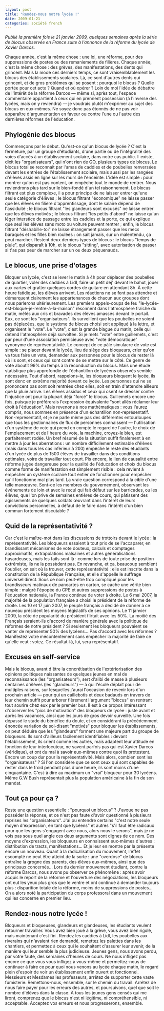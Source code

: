 ```yaml
---
layout: post
title: "Rendez-nous notre lycée !"
date: 2009-01-21
categories: société french
---
```

*Publié la première fois le 21 janvier 2009, quelques semaines après la série de blocus observée en France suite à l'annonce de la réforme du lycée de Xavier Darcos.*

Chaque année, c'est la même chose : une loi, une réforme, pour des suppressions de postes ou des remaniements de filières.
Chaque année, c'est la même chose : des grèves, des manifestations, des dents qui grincent.
Mais la mode ces derniers temps, ce sont vraisemblablement les blocus des établissements scolaires.
Là, ce sont d'autres dents qui grincent, et de gros problèmes qui se posent : pourquoi le blocus ? Quelle portée pour cet acte ? Quand et où opérer ? Loin de moi l'idée de débattre de l'intérêt de la réforme Darcos — même si, après tout, l'espace commentaire appartient à ceux qui en prennent possession (à l'inverse des lycées, mais on y reviendra) — je voudrais plutôt m'exprimer au sujet des blocus en eux-mêmes.
Ne soyez donc pas étonnés de ne pas voir apparaître d'argumentation en faveur ou contre l'une ou l'autre des dernières réformes de l'éducation.

## Phylogénie des blocus

Commençons par le début.
Qu'est-ce qu'un blocus de lycée ? C'est la fermeture, par un groupe d'étudiants, d'une partie ou de l'intégralité des voies d'accès à un établissement scolaire, dans notre cas public.
Il existe, dixit les "organisateurs", qui n'ont rien de GO, plusieurs types de blocus.
Le blocus total se reconnait par l'amas de caddies et de poubelles renversées devant les entrées de l'établissement scolaire, mais aussi par les rangées d'élèves assis en ligne sur les murs de l'enceinte.
L'idée est simple : pour montrer qu'on est pas content, on empêche tout le monde de rentrer.
Nous reviendrons plus tard sur le bien-fondé d'un tel raisonnement.
Le blocus filtrant est plus complexe, il a pour principe de ne laisser entrer qu'une seule catégorie d'élèves ; le blocus filtrant "économique" ne laisse passer que les élèves en filière d'apprentissage, dont le salaire dépend de l'assiduité ; le blocus filtrant "les glandeurs sont excusés" ne laisse entrer que les élèves motivés ; le blocus filtrant "les petits d'abord" ne laisse qu'un léger interstice de passage entre les caddies et la porte, ce qui explique que seul les élèves sans moto ou voiture peuvent rentrer ; enfin, le blocus filtrant "déshabille-toi" ne laisse étrangement passer que les mecs baraqués et les filles bien roulées : on sait jamais, sur un malentendu, ça peut marcher.
Restent deux derniers types de blocus : le blocus "temps de pluie", qui disparaît à 10h, et le blocus "sitting", avec autorisation de passer si t'as pas peur de marcher sur un ou deux péquenauds.

## Le blocus, une prise d'otages

Bloquer un lycée, c'est se lever le matin à 4h pour déplacer des poubelles de quartier, voler des caddies à Lidl, faire un petit déj' devant le bahut, jouer aux cartes et gratter quelques cordes de guitare en attendant 8h.
À cette heure fatidique, les élèves arrivent.
Les réactions ne se font pas attendre et démarquent clairement les appartenances de chacun aux groupes dont nous parlerons ultérieurement.
Les premiers appels-coups de feu "le-lycée-est-bloqué-je-rentre-à-la-maison" résonnent dans l'atmosphère fraîche du matin, mêlés aux cris et bravades des élèves amassés devant le portail.
Eux, ce sont les "organisateurs".
Ils surveillent que les poubelles ne soient pas déplacées, que le système de blocus choisi soit appliqué à la lettre, et organisent le "vote".
Le "vote", c'est la grande blague du matin, celle qui détend l'atmosphère déjà survoltée.
Si je mets "vote" entre guillemets, c'est par peur d'une association pernicieuse avec "vote démocratique" synonyme de représentativité.
Le concept de ce pâle simulacre de vote est simple : se placer devant le lycée, lieu de siège des bloqueurs, crier qu'on va tous faire un vote, demander aux personnes pour le blocus de rester là où ils sont, et ceux qui sont contre de se mettre sur le côté.
Ce genre de vote aboutit 99% du temps à la reconduction du blocus.
Mais une étude statistique plus approfondie de l'échantillon de lycéens observés semble nécessaire.
Tout d'abord, rappelons-le, les bloqueurs bloquent le lycée, ils sont donc en extrême majorité devant ce lycée.
Les personnes qui ne se prononcent pas sont soit rentrées chez elles, soit en train d'attendre ailleurs que la pluie arrive.
Les élèves assidus et ceux qui osent se dresser contre l'injustice ont pour la plupart déjà "forcé" le blocus.
Guillemets encore une fois, puisque je préférerais l'expression équivalente "sont allés réclamer leur droit à l'éducation".
Mais revenons à nos mathématiques : vous l'aurez compris, nous sommes en présence d'un échantillon non-représentatif.
Non-représentatif, et je ne parle même pas des différentes entourloupes que tous les gestionnaires de flux de personnes connaissent — l'utilisation d'un système de vote qui prend en compte le regard de l'autre, le choix de l'emplacement et de l'heure du vote, la machine, croyez-le bien, est parfaitement rodée.
Un bref résumé de la situation suffit finalement à en mettre à jour les aberrations : un nombre difficilement estimable d'élèves (mais dans tous les cas inférieur à 200) empêche le reste des étudiants d'un lycée de plus de 1500 élèves de travailler dans des conditions optimales, voire de travailler tout court.
Pis encore, le lien de causalité entre réforme jugée dangereuse pour la qualité de l'éducation et choix du blocus comme forme de manifestation est simplement risible : cela revient à empêcher un système scolaire tout entier de fonctionner pour empêcher qu'il fonctionne mal plus tard.
La vraie question correspond à la cible d'une telle manœuvre.
Sont-ce les membres du gouvernement, observant les événements de loin et avec le recul qui fait défaut sur les barricades, ou les élèves, que l'on prive de semaines entières de cours, qui pâtissent des agissements de quelques soldats œuvrant dans l'intérêt de leurs convictions personnelles, à défaut de le faire dans l'intérêt d'un bien commun fortement discutable ?

## Quid de la représentativité ?

Car c'est le maître-mot dans les discussions de trottoirs devant le lycée : la représentativité.
Les bloqueurs essaient à tout prix de se l'accaparer, en brandissant mécanismes de vote douteux, calculs et comptages approximatifs, extrapolations malsaines et autres généralisations hasardeuses, mais les faits sont là : comme lors de toute prise de position extrémiste, ils ne la possèdent pas.
En revanche, et ça, beaucoup semblent l'oublier, on sait où la trouver, cette représentativité : elle est inscrite dans la constitution de la République Française, et elle s'appelle le suffrage universel direct.
Sous ce nom peut-être trop compliqué pour les brandisseurs matinaux de pancartes en carton, se cache une vérité bien simple : malgré l'épopée du CPE et autres suppressions de postes à l'éducation nationale, la France continue de voter à droite.
Le 6 mai 2007, la majorité de la population française a choisi le président de la réforme de droite.
Les 10 et 17 juin 2007, le peuple français a décidé de donner à ce nouveau président les moyens législatifs de ses opinions.
Le 11 janvier 2009, la côte de popularité du président flirtait avec les 50%.
La moitié des Français seraient-ils d'accord de manière générale avec la politique de réformes de notre président ? Si seulement les bloqueurs pouvaient se vanter de représenter 50% des lycéens...
Pas d'accord avec les réformes ? Manifestez votre mécontentement sans empêcher la majorité de faire ce qu'elle veut : votez.
Ce résultat-là, lui, sera représentatif.

## Excuses en self-service

Mais le blocus, avant d'être la concrétisation de l'extériorisation des opinions politiques naissantes de quelques jeunes en mal de reconnaissance (les "organisateurs"), sert d'alibi de masse à plusieurs centaines d'élèves (les "glandeurs") — à qui l'école déplaît pour de multiples raisons, sur lesquelles j'aurai l'occasion de revenir lors d'un prochain article — pour qui un caillebotis et deux badauds en travers de leur chemin suffit pour arborer fièrement l'argument "blocus" en rentrant tout sourire chez eux par le premier bus.
Il est à ce propos intéressant d'observer les "pics de motivation" des bloqueurs de lycée : juste avant et après les vacances, ainsi que les jours de gros devoir surveillé.
Une fois dépassé le stade du bénéfice du doute, et en considérant la précédemment énoncée variation de soi-disant "motivés" pour bloquer les établissements, on peut déduire que les "glandeurs" forment une majeure part du groupe de bloqueurs.
Ils sont d'ailleurs facilement identifiables : devant l'établissement, ils crient comme les autres, mais adaptent leur attitude en fonction de leur interlocuteur, ne savent parfois pas qui est Xavier Darcos (véridique), et ont du mal à savoir eux-mêmes contre quoi ils protestent.
Encore un coup dur pour la représentativité.
Mais alors, combien sont les "organisateurs" ? Si l'on considère que ce sont ceux qui sont capables de rester dans le froid pendant plus d'une heure, ils sont moins d'une cinquantaine.
C'est-à dire au maximum un "vrai" bloqueur pour 30 lycéens.
Même G.W Bush représentait plus la population américaine à la fin de son mandat.

## Tout ça pour ça ?

Reste une question essentielle : "pourquoi un blocus" ? J'avoue ne pas posséder la réponse, et ce n'est pas faute d'avoir questionné à plusieurs reprises les "organisateurs".
J'ai pu entendre certains "c'est notre seule moyen d'expression, en tant que lycéens" et autres "s'il faut être radicaux pour que les gens s'engagent avec nous, alors nous le serons", mais je ne vois pas sous quel angle ces deux arguments sont dignes de ce nom.
Des moyens d'expression, les bloqueurs en connaissent eux-mêmes d'autres : distribution de tracts, manifestations... Et je leur en montre par la présente encore un nouveau.
Quant à la radicalisation du mouvement, l'effet escompté ne peut être atteint de la sorte : une "overdose" de blocus entraîne la grogne des parents, des élèves eux-mêmes, ainsi que des principaux concernés...
Lors du dernier mouvement étudiant, contre la réforme Darcos, nous avons pu observer ce phénomène : après avoir acquis le report de la réforme et l'ouverture des négociations, les bloqueurs ont eut les yeux plus gros que le ventre et ont continué à demander toujours plus : disparition totale de la réforme, moins de suppressions de postes...
On a alors noté la participation du corps professoral dans un mouvement qui les concerne en premier lieu.

## Rendez-nous notre lycée !

Bloqueurs et bloqueuses, glandeurs et glandeuses, les étudiants veulent retourner travailler.
Vous avez bien joué à la grève, vous avez bien rigolé, mais maintenant c'est fini.
Rendez les caddies à Lidl, les poubelles aux riverains qui n'avaient rien demandé, remettez les palettes dans les chantiers, et permettez à ceux qui le souhaitent d'assurer leur avenir, de la manière qui leur semble la plus judicieuse.
Jeunes gens, nous avons perdu, par votre faute, des semaines d'heures de cours.
Ne nous infligez pas encore ce que vous vous infligez à vous-même et permettez-nous de continuer à faire ce pour quoi nous venons au lycée chaque matin, le regard plein d'espoir de voir un établissement enfin ouvert et fonctionnel.
Messieurs et Mesdames les professeurs, arrêtez de supporter cette vaste fumisterie.
Remettons-nous, ensemble, sur le chemin du travail.
Arrêtez de nous faire payer pour les erreurs des autres, et poursuivons, quel que soit le nombre d'élèves dans la classe.
À tous les jeunes gens censés qui me liront, comprenez que le blocus n'est ni légitime, ni compréhensible, ni acceptable.
Acceptez vos erreurs et nous progresserons, ensemble.

